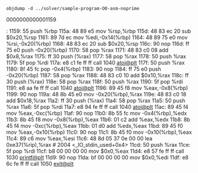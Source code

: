 `objdump -d ../solver/sample-program-O0-asm-noprime`

0000000000001159 <main>:
    1159:       55                      push   %rbp
    115a:       48 89 e5                mov    %rsp,%rbp
    115d:       48 83 ec 20             sub    $0x20,%rsp
    1161:       89 7d ec                mov    %edi,-0x14(%rbp)
    1164:       48 89 75 e0             mov    %rsi,-0x20(%rbp)
    1168:       48 83 ec 20             sub    $0x20,%rsp
    116c:       90                      nop
    116d:       ff 75 e0                push   -0x20(%rbp)
    1170:       58                      pop    %rax
    1171:       48 83 c0 08             add    $0x8,%rax
    1175:       ff 30                   push   (%rax)
    1177:       58                      pop    %rax
    1178:       50                      push   %rax
    1179:       5f                      pop    %rdi
    117a:       e8 c1 fe ff ff          call   1040 <atoi@plt>
    117f:       50                      push   %rax
    1180:       8f 45 fc                pop    -0x4(%rbp)
    1183:       90                      nop
    1184:       ff 75 e0                push   -0x20(%rbp)
    1187:       58                      pop    %rax
    1188:       48 83 c0 10             add    $0x10,%rax
    118c:       ff 30                   push   (%rax)
    118e:       58                      pop    %rax
    118f:       50                      push   %rax
    1190:       5f                      pop    %rdi
    1191:       e8 aa fe ff ff          call   1040 <atoi@plt>
    1196:       89 45 f8                mov    %eax,-0x8(%rbp)
    1199:       90                      nop
    119a:       48 8b 45 e0             mov    -0x20(%rbp),%rax
    119e:       48 83 c0 18             add    $0x18,%rax
    11a2:       ff 30                   push   (%rax)
    11a4:       58                      pop    %rax
    11a5:       50                      push   %rax
    11a6:       5f                      pop    %rdi
    11a7:       e8 94 fe ff ff          call   1040 <atoi@plt>
    11ac:       89 45 f4                mov    %eax,-0xc(%rbp)
    11af:       90                      nop
    11b0:       8b 55 fc                mov    -0x4(%rbp),%edx
    11b3:       8b 45 f8                mov    -0x8(%rbp),%eax
    11b6:       01 c2                   add    %eax,%edx
    11b8:       8b 45 f4                mov    -0xc(%rbp),%eax
    11bb:       01 d0                   add    %edx,%eax
    11bd:       89 45 f0                mov    %eax,-0x10(%rbp)
    11c0:       90                      nop
    11c1:       8b 45 f0                mov    -0x10(%rbp),%eax
    11c4:       89 c6                   mov    %eax,%esi
    11c6:       48 8d 05 37 0e 00 00    lea    0xe37(%rip),%rax        # 2004 <_IO_stdin_used+0x4>
    11cd:       50                      push   %rax
    11ce:       5f                      pop    %rdi
    11cf:       b8 00 00 00 00          mov    $0x0,%eax
    11d4:       e8 57 fe ff ff          call   1030 <printf@plt>
    11d9:       90                      nop
    11da:       bf 00 00 00 00          mov    $0x0,%edi
    11df:       e8 6c fe ff ff          call   1050 <exit@plt>